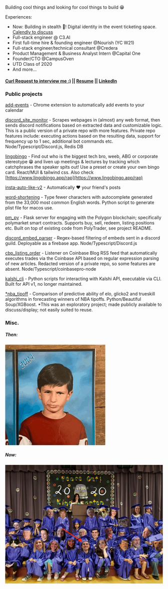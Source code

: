 Building cool things and looking for cool things to build 😁

Experiences:

- Now: Building in stealth 🥷! Digital identity in the event ticketing space. [Calendly to discuss](https://calendly.com/lhar8771/15min)
- Full-stack engineer @ C3.AI
- First full-time hire & founding engineer @Nourish (YC W21)
- Full-stack engineer/technical consultant @Credera
- Product Management & Business Analyst Intern @Capital One
- Founder/CTO @CampusOven
- UTD Class of 2020
- And more...

#### [Curl Request to interview me :)](./interview_curl.txt) || [Resume](./LH_resume_Mar_2023.pdf) || [LinkedIn](https://www.linkedin.com/in/logan-harless/)

### Public projects

[add-events](https://github.com/EllAchE/add-events) - Chrome extension to automatically add events to your calendar

[discord_site_monitor](https://github.com/EllAchE/discord_site_monitor) - Scrapes webpages in (almost) any web format, then sends discord notifications based on extracted data and customizable logic. This is a public version of a private repo with more features. Private repo features include: executing actions based on the resulting data, support for frequency up to 1 sec, additional bot commands etc. Node/Typescript/Discord.js, Redis DB

[lingobingo](https://lingobingo.app) - Find out who is the biggest tech bro, weeb, ABG or corporate stereotype 😁 and liven up meetings & lectures by tracking which catchphrases the speaker spits out! Use a preset or create your own bingo card. React/MUI & tailwind css. Also check [https://www.lingobingo.app/rap](https://www.lingobingo.app/rap)

[insta-auto-like-v2](https://github.com/EllAchE/insta-auto-like-v2) - Automatically ❤️ your friend's posts

[word-shortening](https://github.com/EllAchE/word-shortening) - Type fewer characters with autocomplete generated from the 33,000 most common English words. Python script to generate plist file for macos use.

[pm_py](https://github.com/EllAchE/pm_py/blob/main/README.md) - Flask server for engaging with the Polygon blockchain; specifically polymarket smart contracts. Supports buy, sell, redeem, listing positions etc. Built on top of existing code from PolyTrader, see project README.

[discord_embed_parser](https://github.com/EllAchE/discord_embed_parser) - Regex-based filtering of embeds
sent in a discord guild. Deployable as a firebase app. Node/Typescript/Discord.js

[cbp_listing_order](https://github.com/EllAchE/cbp_listing_order) - Listener on Coinbase Blog RSS feed that automatically
executes trades via the Coinbase API based on regular expression parsing of new articles.
Redacted version of a private repo, so some features are absent. Node/Typescript/coinbasepro-node

[kalshi_cli](https://github.com/EllAchE/kalshi_cli) - Python scripts for interacting with Kalshi API, executable
via CLI. Built for API v1, no longer maintained.

[\*nba_tipoff](https://github.com/EllAchE/nba-tipoff-scraper) - Comparison of predictive ability of elo, glicko2 and
trueskill algorithms in forecasting winners of NBA tipoffs. Python/Beautiful Soup/XGBoost.
\*This was an exploratory project; made publicly available to discuss/display; not easily suited to reuse.

### Misc.

##### Then:

![alt text](./profilegif_looping.gif)

##### Now:

![alt text](./grad.jpg)
